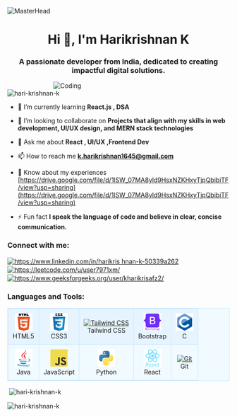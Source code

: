 ![MasterHead](https://previews.123rf.com/images/karpenkoilia/karpenkoilia1806/karpenkoilia180600011/102988806-vector-line-web-concept-for-programming-linear-web-banner-for-coding.jpg)


<h1 align="center">Hi 👋, I'm Harikrishnan K</h1>
<h3 align="center">A passionate developer from India, dedicated to creating impactful digital solutions.</h3>
<img align="right" alt="Coding" width="400" src="https://user-images.githubusercontent.com/74038190/212749171-b84692a8-2b04-4e3b-93ca-ac14705da224.gif">

<p align="left"> <img src="https://komarev.com/ghpvc/?username=hari-krishnan-k&label=Profile%20views&color=0e75b6&style=flat" alt="hari-krishnan-k" /> </p>

- 🌱 I’m currently learning **React.js , DSA**

- 👯 I’m looking to collaborate on **Projects that align with my skills in web development, UI/UX design, and MERN stack technologies**

- 💬 Ask me about **React , UI/UX ,Frontend Dev**

- 📫 How to reach me **k.harikrishnan1645@gmail.com**

- 📄 Know about my experiences [https://drive.google.com/file/d/1lSW_07MA8yld9HsxNZKHxyTjpQbibiTF/view?usp=sharing](https://drive.google.com/file/d/1lSW_07MA8yld9HsxNZKHxyTjpQbibiTF/view?usp=sharing)

- ⚡ Fun fact **I speak the language of code and believe in clear, concise communication.**

<h3 align="left">Connect with me:</h3>
<p align="left">
<a href="https://linkedin.com/in/https://www.linkedin.com/in/harikris hnan-k-50339a262" target="blank"><img align="center" src="https://raw.githubusercontent.com/rahuldkjain/github-profile-readme-generator/master/src/images/icons/Social/linked-in-alt.svg" alt="https://www.linkedin.com/in/harikris hnan-k-50339a262" height="30" width="40" /></a>
<a href="https://www.leetcode.com/https://leetcode.com/u/user7971xm/" target="blank"><img align="center" src="https://raw.githubusercontent.com/rahuldkjain/github-profile-readme-generator/master/src/images/icons/Social/leet-code.svg" alt="https://leetcode.com/u/user7971xm/" height="30" width="40" /></a>
<a href="https://auth.geeksforgeeks.org/user/https://www.geeksforgeeks.org/user/kharikrisafz2/" target="blank"><img align="center" src="https://raw.githubusercontent.com/rahuldkjain/github-profile-readme-generator/master/src/images/icons/Social/geeks-for-geeks.svg" alt="https://www.geeksforgeeks.org/user/kharikrisafz2/" height="30" width="40" /></a>
</p>

<h3 align="left">Languages and Tools:</h3>
<table align="center" style="border-collapse: collapse; width: 100%; background-color: #f0faff; border: 1px solid #cce7ff;">
  <tr style="background-color: #e6f4ff;">
    <!-- Row 1 -->
    <td align="center" style="border: 1px solid #cce7ff; padding: 10px;">
      <a href="https://www.w3.org/html/" target="_blank" rel="noreferrer">
        <img src="https://raw.githubusercontent.com/devicons/devicon/master/icons/html5/html5-original-wordmark.svg" alt="HTML5" width="40" height="40"/>
      </a>
      <br>HTML5
    </td>
    <td align="center" style="border: 1px solid #cce7ff; padding: 10px;">
      <a href="https://www.w3schools.com/css/" target="_blank" rel="noreferrer">
        <img src="https://raw.githubusercontent.com/devicons/devicon/master/icons/css3/css3-original-wordmark.svg" alt="CSS3" width="40" height="40"/>
      </a>
      <br>CSS3
    </td>
    <td align="center" style="border: 1px solid #cce7ff; padding: 10px;">
      <a href="https://tailwindcss.com/" target="_blank" rel="noreferrer">
        <img src="https://www.vectorlogo.zone/logos/tailwindcss/tailwindcss-icon.svg" alt="Tailwind CSS" width="40" height="40"/>
      </a>
      <br>Tailwind CSS
    </td>
    <td align="center" style="border: 1px solid #cce7ff; padding: 10px;">
      <a href="https://getbootstrap.com" target="_blank" rel="noreferrer">
        <img src="https://raw.githubusercontent.com/devicons/devicon/master/icons/bootstrap/bootstrap-plain-wordmark.svg" alt="Bootstrap" width="40" height="40"/>
      </a>
      <br>Bootstrap
    </td>
    <td align="center" style="border: 1px solid #cce7ff; padding: 10px;">
      <a href="https://www.cprogramming.com/" target="_blank" rel="noreferrer">
        <img src="https://raw.githubusercontent.com/devicons/devicon/master/icons/c/c-original.svg" alt="C" width="40" height="40"/>
      </a>
      <br>C
    </td>
  </tr>
  <tr>
    <!-- Row 2 -->
    <td align="center" style="border: 1px solid #cce7ff; padding: 10px;">
      <a href="https://www.java.com" target="_blank" rel="noreferrer">
        <img src="https://raw.githubusercontent.com/devicons/devicon/master/icons/java/java-original.svg" alt="Java" width="40" height="40"/>
      </a>
      <br>Java
    </td>
    <td align="center" style="border: 1px solid #cce7ff; padding: 10px;">
      <a href="https://developer.mozilla.org/en-US/docs/Web/JavaScript" target="_blank" rel="noreferrer">
        <img src="https://raw.githubusercontent.com/devicons/devicon/master/icons/javascript/javascript-original.svg" alt="JavaScript" width="40" height="40"/>
      </a>
      <br>JavaScript
    </td>
    <td align="center" style="border: 1px solid #cce7ff; padding: 10px;">
      <a href="https://www.python.org" target="_blank" rel="noreferrer">
        <img src="https://raw.githubusercontent.com/devicons/devicon/master/icons/python/python-original.svg" alt="Python" width="40" height="40"/>
      </a>
      <br>Python
    </td>
    <td align="center" style="border: 1px solid #cce7ff; padding: 10px;">
      <a href="https://reactjs.org/" target="_blank" rel="noreferrer">
        <img src="https://raw.githubusercontent.com/devicons/devicon/master/icons/react/react-original-wordmark.svg" alt="React" width="40" height="40"/>
      </a>
      <br>React
    </td>
    <td align="center" style="border: 1px solid #cce7ff; padding: 10px;">
      <a href="https://git-scm.com/" target="_blank" rel="noreferrer">
        <img src="https://www.vectorlogo.zone/logos/git-scm/git-scm-icon.svg" alt="Git" width="40" height="40"/>
      </a>
      <br>Git
    </td>
  </tr>
</table>



<p>&nbsp;<img align="center" src="https://github-readme-stats.vercel.app/api?username=hari-krishnan-k&show_icons=true&locale=en" alt="hari-krishnan-k" /></p>

<p><img align="center" src="https://github-readme-streak-stats.herokuapp.com/?user=hari-krishnan-k&" alt="hari-krishnan-k" /></p>
